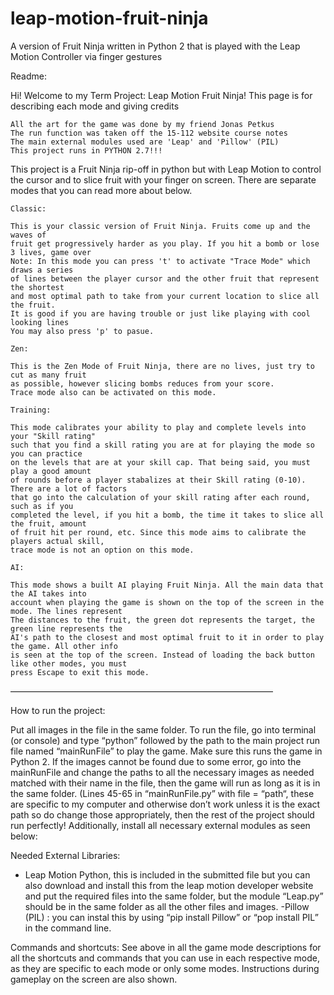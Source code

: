 # leap-motion-fruit-ninja
A version of Fruit Ninja written in Python 2 that is played with the Leap Motion Controller via finger gestures


Readme:


Hi! Welcome to my Term Project: Leap Motion Fruit Ninja!
    This page is for describing each mode and giving credits

    All the art for the game was done by my friend Jonas Petkus
    The run function was taken off the 15-112 website course notes
    The main external modules used are 'Leap' and 'Pillow' (PIL)
    This project runs in PYTHON 2.7!!!

This project is a Fruit Ninja rip-off in python but with Leap Motion to control the cursor and to slice fruit with your finger on screen. There are separate modes that you can read more about below.

    Classic:

    This is your classic version of Fruit Ninja. Fruits come up and the waves of
    fruit get progressively harder as you play. If you hit a bomb or lose 3 lives, game over
    Note: In this mode you can press 't' to activate "Trace Mode" which draws a series
    of lines between the player cursor and the other fruit that represent the shortest
    and most optimal path to take from your current location to slice all the fruit.
    It is good if you are having trouble or just like playing with cool looking lines
    You may also press 'p' to pasue.

    Zen:

    This is the Zen Mode of Fruit Ninja, there are no lives, just try to cut as many fruit
    as possible, however slicing bombs reduces from your score.
    Trace mode also can be activated on this mode.

    Training:

    This mode calibrates your ability to play and complete levels into your "Skill rating"
    such that you find a skill rating you are at for playing the mode so you can practice
    on the levels that are at your skill cap. That being said, you must play a good amount
    of rounds before a player stabalizes at their Skill rating (0-10). There are a lot of factors 
    that go into the calculation of your skill rating after each round, such as if you 
    completed the level, if you hit a bomb, the time it takes to slice all the fruit, amount
    of fruit hit per round, etc. Since this mode aims to calibrate the players actual skill,
    trace mode is not an option on this mode.

    AI:

    This mode shows a built AI playing Fruit Ninja. All the main data that the AI takes into
    account when playing the game is shown on the top of the screen in the mode. The lines represent
    The distances to the fruit, the green dot represents the target, the green line represents the
    AI's path to the closest and most optimal fruit to it in order to play the game. All other info
    is seen at the top of the screen. Instead of loading the back button like other modes, you must
    press Escape to exit this mode.


——————————————————————————————

How to run the project:

Put all images in the file in the same folder. To run the file, go into terminal (or console) and type “python” followed by the path to the main project run file named “mainRunFile” to play the game. Make sure this runs the game in Python 2.
If the images cannot be found due to some error, go into the mainRunFile and change the paths to all the necessary images as needed matched with their name in the file, then the game will run as long as it is in the same folder. (Lines 45-65 in “mainRunFile.py” with file = “path“, these are specific to my computer and otherwise don’t work unless it is the exact path so do change those appropriately, then the rest of the project should run perfectly!
Additionally, install all necessary external modules as seen below:


Needed External Libraries:
- Leap Motion Python, this is included in the submitted file but you can also download and install this
from the leap motion developer website and put the required files into the same folder, but the module “Leap.py” should be in the same folder as all the other files and images.
-Pillow (PIL) : you can instal this by using “pip install Pillow” or “pop install PIL” in the command line.


Commands and shortcuts:
See above in all the game mode descriptions for all the shortcuts and commands that you can use in each respective mode, as they are specific to each mode or only some modes. Instructions during gameplay on the screen are also shown.





